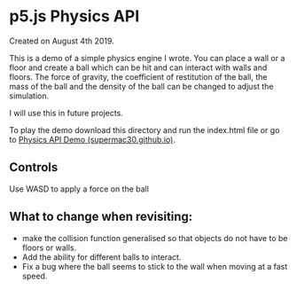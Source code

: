 # p5.js Physics API
Created on August 4th 2019.

This is a demo of a simple physics engine I wrote. You can place a wall or a floor and create a ball which can be hit and can interact 
with walls and floors. The force of gravity, the coefficient of restitution of the ball, the mass of the ball and the density of the ball
can be changed to adjust the simulation.

I will use this in future projects.

To play the demo download this directory and run the index.html file or go to [Physics API Demo (supermac30.github.io)](https://supermac30.github.io/Games/PhysicsAPIDemo/PhysicsAPIDemo.html).

## Controls
Use WASD to apply a force on the ball

## What to change when revisiting:
- make the collision function generalised so that objects do not have to be floors or walls.
- Add the ability for different balls to interact.
- Fix a bug where the ball seems to stick to the wall when moving at a fast speed.
